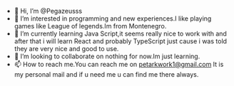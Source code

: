 - 👋 Hi, I’m @Pegazeusss
- 👀 I’m interested in programming and new experiences.I like playing games like League of legends.Im from Montenegro.
- 🌱 I’m currently learning Java Script,it seems really nice to work with and after that i will learn React and probably TypeScript just cause i was told they are very nice and good to use.
- 💞️ I’m looking to collaborate on nothing for now.Im just learning.
- 📫 How to reach me.You can reach me on petarkwork1@gmail.com  It is my personal mail and if u need me u can find me there always.

<!---
Pegazeusss/Pegazeusss is a ✨ special ✨ repository because its `README.md` (this file) appears on your GitHub profile.
You can click the Preview link to take a look at your changes.
--->

